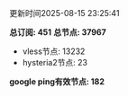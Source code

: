 更新时间2025-08-15 23:25:41

**总订阅: 451**
**总节点: 37967**
- vless节点: 13232
- hysteria2节点: 23

**google ping有效节点: 182**
